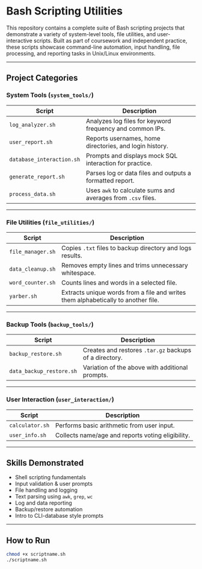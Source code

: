 # Bash Scripting Utilities

This repository contains a complete suite of Bash scripting projects that demonstrate a variety of system-level tools, file utilities, and user-interactive scripts. Built as part of coursework and independent practice, these scripts showcase command-line automation, input handling, file processing, and reporting tasks in Unix/Linux environments.

---

## Project Categories

### System Tools (`system_tools/`)
| Script | Description |
|--------|-------------|
| `log_analyzer.sh` | Analyzes log files for keyword frequency and common IPs. |
| `user_report.sh` | Reports usernames, home directories, and login history. |
| `database_interaction.sh` | Prompts and displays mock SQL interaction for practice. |
| `generate_report.sh` | Parses log or data files and outputs a formatted report. |
| `process_data.sh` | Uses `awk` to calculate sums and averages from `.csv` files. |

---

### File Utilities (`file_utilities/`)
| Script | Description |
|--------|-------------|
| `file_manager.sh` | Copies `.txt` files to backup directory and logs results. |
| `data_cleanup.sh` | Removes empty lines and trims unnecessary whitespace. |
| `word_counter.sh` | Counts lines and words in a selected file. |
| `yarber.sh` | Extracts unique words from a file and writes them alphabetically to another file. |

---

### Backup Tools (`backup_tools/`)
| Script | Description |
|--------|-------------|
| `backup_restore.sh` | Creates and restores `.tar.gz` backups of a directory. |
| `data_backup_restore.sh` | Variation of the above with additional prompts. |

---

### User Interaction (`user_interaction/`)
| Script | Description |
|--------|-------------|
| `calculator.sh` | Performs basic arithmetic from user input. |
| `user_info.sh` | Collects name/age and reports voting eligibility. |

---

## Skills Demonstrated

- Shell scripting fundamentals
- Input validation & user prompts
- File handling and logging
- Text parsing using `awk`, `grep`, `wc`
- Log and data reporting
- Backup/restore automation
- Intro to CLI-database style prompts

---

## How to Run

```bash
chmod +x scriptname.sh
./scriptname.sh
